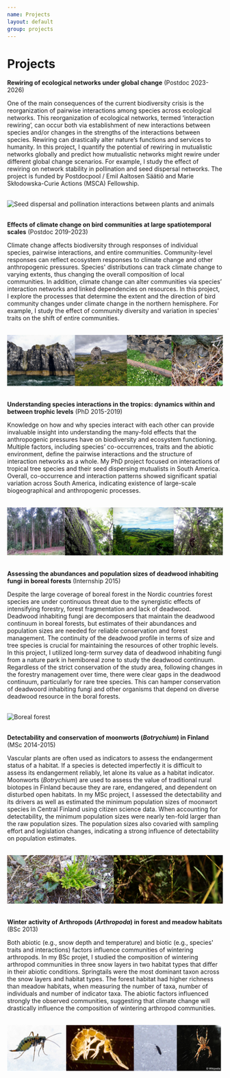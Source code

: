 ```yaml
---
name: Projects
layout: default
group: projects
---
```


<h1 class="page-header text-center"> Projects </h1>

**Rewiring of ecological networks under global change** (Postdoc 2023-2026)

One of the main consequences of the current biodiversity crisis is the reorganization of pairwise interactions among species across ecological networks. This reorganization of ecological networks, termed ‘interaction rewiring’, can occur both via establishment of new interactions between species and/or changes in the strengths of the interactions between species. Rewiring can drastically alter nature’s functions and services to humanity. In this project, I quantify the potential of rewiring in mutualistic networks globally and predict how mutualistic networks might rewire under different global change scenarios. For example, I study the effect of rewiring on network stability in pollination and seed dispersal networks. The project is funded by Postdocpool / Emil Aaltosen Säätiö and Marie Skłodowska-Curie Actions (MSCA) Fellowship.

<br>
<img src="/static/img/rewiring.png" class="img-responsive center-block" alt="Seed dispersal and pollination interactions between plants and animals" style="max-height: 200px;"/>
<br>
<br>

**Effects of climate change on bird communities at large spatiotemporal scales** (Postdoc 2019-2023) 

Climate change affects biodiversity through responses of individual species, pairwise interactions, and entire communities. Community-level responses can reflect ecosystem responses to climate change and other anthropogenic pressures. Species' distributions can track climate change to varying extents, thus changing the overall composition of local communities. In addition, climate change can alter communities via species’ interaction networks and linked dependencies on resources. In this project, I explore the processes that determine the extent and the direction of bird community changes under climate change in the northern hemisphere. For example, I study the effect of community diversity and variation in species' traits on the shift of entire communities.

<br>
<img src="/static/img/birds.png" class="img-responsive center-block" alt="Breeding birds and nests in northern hemisphere" style="max-height: 200px;"/>
<br>
<br>

**Understanding species interactions in the tropics: dynamics within and between trophic levels** (PhD 2015-2019)

Knowledge on how and why species interact with each other can provide invaluable insight into understanding the many-fold effects that the anthropogenic pressures have on biodiversity and ecosystem functioning. Multiple factors, including species’ co-occurrences, traits and the abiotic environment, define the pairwise interactions and the structure of interaction networks as a whole. My PhD project focused on interactions of tropical tree species and their seed dispersing mutualists in South America. Overall, co-occurrence and interaction patterns showed significant spatial variation across South America, indicating existence of large-scale biogeographical and anthropogenic processes.

<br>
<img src="/static/img/brazil_compilation.png" class="img-responsive center-block" alt="Brazilian Atlantic Forest" style="max-height: 200px;"/>
<br>
<br>

**Assessing the abundances and population sizes of deadwood inhabiting fungi in boreal forests** (Internship 2015)

Despite the large coverage of boreal forest in the Nordic countries forest species are under continuous threat due to the synergistic effects of intensifying forestry, forest fragmentation and lack of deadwood. Deadwood inhabiting fungi are decomposers that maintain the deadwood continuum in boreal forests, but estimates of their abundances and population sizes are needed for reliable conservation and forest management. The continuity of the deadwood profile in terms of size and tree species is crucial for maintaining the resources of other trophic levels. In this project, I utilized long-term survey data of deadwood inhabiting fungi from a nature park in hemiboreal zone to study the deadwood continuum. Regardless of the strict conservation of the study area, following changes in the forestry management over time, there were clear gaps in the deadwood continuum, particularly for rare tree species. This can hamper conservation of deadwoord inhabiting fungi and other organisms that depend on diverse deadwood resource in the boral forests.

<br>
<img src="/static/img/boreal_forest.png" class="img-responsive center-block" alt="Boreal forest" style="max-height: 200px;"/>
<br>
<br>

**Detectability and conservation of moonworts (*Botrychium*) in Finland** (MSc 2014-2015)

Vascular plants are often used as indicators to assess the endangerment status of a habitat. If a species is detected imperfectly it is difficult to assess its endangerment reliably, let alone its value as a habitat indicator. Moonworts (*Botrychium*) are used to assess the value of traditional rural biotopes in Finland because they are rare, endangered, and dependent on disturbed open habitats. In my MSc project, I assessed the detectability and its drivers as well as estimated the minimum population sizes of moonwort species in Central Finland using citizen science data. When accounting for detectability, the minimum population sizes were nearly ten-fold larger than the raw population sizes. The population sizes also covaried with sampling effort and legislation changes, indicating a strong influence of detectability on population estimates. 

<br>
<img src="/static/img/noidanlukko_combined.png" class="img-responsive center-block" alt="Botrychium samples" style="max-height: 200px;"/>
<br>
<br>

**Winter activity of Arthropods (*Arthropoda*) in forest and meadow habitats** (BSc 2013)

Both abiotic (e.g., snow depth and temperature) and biotic (e.g., species' traits and interactions) factors influence communities of wintering arthropods. In my BSc projet, I studied the composition of wintering arthropod communities in three snow layers in two habitat types that differ in their abiotic conditions. Springtails were the most dominant taxon across the snow layers and habitat types. The forest habitat had higher richness than meadow habitats, when measuring the number of taxa, number of individuals and number of indicator taxa. The abiotic factors influenced strongly the observed communities, suggesting that climate change will drastically influence the composition of wintering arthropod communities.

<br>
<img src="/static/img/arthropods.png" class="img-responsive center-block" alt="Arthropod samples" style="max-height: 200px;"/>
<br>
<br>
